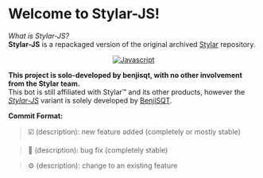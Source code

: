 # Welcome to Stylar-JS!
*What is Stylar-JS?*<br>
**Stylar-JS** is a repackaged version of the original archived [Stylar](https://github.com/StylarBot/Stylar) repository.<br>

<div align="center">

<a href="https://www.javascript.com/"><img alt="Javascript" src="https://cdn.jsdelivr.net/npm/@intergrav/devins-badges@3.1.2/assets/cozy/built-with/javascript_vector.svg"></a>

<div align="left">

**This project is solo-developed by benjisqt, with no other involvement from the Stylar team.**<br>
This bot is still affiliated with Stylar™️ and its other products, however the [*Stylar-JS*](https://github.com/benjisqt/Stylar-JS) variant is solely developed by [BenjiSQT](https://github.com/benjisqt).<br>

**Commit Format:**
> ☑️ (description): new feature added (completely or mostly stable)<br>

> 🔧 (description): bug fix (completely stable)<br>

> ⚙️ (description): change to an existing feature
